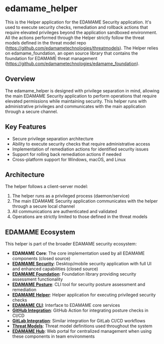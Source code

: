 # edamame_helper
This is the Helper application for the EDAMAME Security application. 
It's used to execute security checks, remediation and rollback actions that require elevated privileges beyond the application sandboxed environment.
All the actions performed through the Helper strictly follow the threat models defined in the threat model repo (https://github.com/edamametechnologies/threatmodels).
The Helper relies on edamame_foundation, an open source library that contains the foundation for EDAMAME threat management (https://github.com/edamametechnologies/edamame_foundation).

## Overview

The edamame_helper is designed with privilege separation in mind, allowing the main EDAMAME Security application to perform operations that require elevated permissions while maintaining security. This helper runs with administrative privileges and communicates with the main application through a secure channel.

## Key Features

- Secure privilege separation architecture
- Ability to execute security checks that require administrative access
- Implementation of remediation actions for identified security issues
- Support for rolling back remediation actions if needed
- Cross-platform support for Windows, macOS, and Linux

## Architecture

The helper follows a client-server model:

1. The helper runs as a privileged process (daemon/service)
2. The main EDAMAME Security application communicates with the helper through a secure local channel
3. All communications are authenticated and validated
4. Operations are strictly limited to those defined in the threat models

## EDAMAME Ecosystem

This helper is part of the broader EDAMAME security ecosystem:

- **EDAMAME Core**: The core implementation used by all EDAMAME components (closed source)
- **[EDAMAME Security](https://github.com/edamametechnologies)**: Desktop/mobile security application with full UI and enhanced capabilities (closed source)
- **[EDAMAME Foundation](https://github.com/edamametechnologies/edamame_foundation)**: Foundation library providing security assessment functionality
- **[EDAMAME Posture](https://github.com/edamametechnologies/edamame_posture_cli)**: CLI tool for security posture assessment and remediation
- **[EDAMAME Helper](https://github.com/edamametechnologies/edamame_helper)**: Helper application for executing privileged security checks
- **[EDAMAME CLI](https://github.com/edamametechnologies/edamame_cli)**: Interface to EDAMAME core services
- **[GitHub Integration](https://github.com/edamametechnologies/edamame_posture_action)**: GitHub Action for integrating posture checks in CI/CD
- **[GitLab Integration](https://gitlab.com/edamametechnologies/edamame_posture_action)**: Similar integration for GitLab CI/CD workflows
- **[Threat Models](https://github.com/edamametechnologies/threatmodels)**: Threat model definitions used throughout the system
- **[EDAMAME Hub](https://hub.edamame.tech)**: Web portal for centralized management when using these components in team environments
